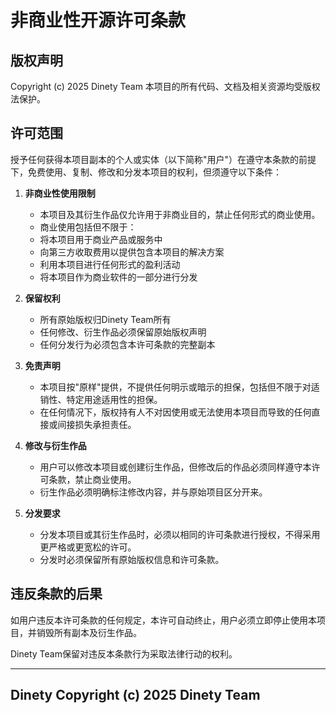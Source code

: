 # 非商业性开源许可条款

## 版权声明
Copyright (c) 2025 Dinety Team
本项目的所有代码、文档及相关资源均受版权法保护。

## 许可范围
授予任何获得本项目副本的个人或实体（以下简称"用户"）在遵守本条款的前提下，免费使用、复制、修改和分发本项目的权利，但须遵守以下条件：

1. **非商业性使用限制**
   - 本项目及其衍生作品仅允许用于非商业目的，禁止任何形式的商业使用。
   - 商业使用包括但不限于：
   - 将本项目用于商业产品或服务中
   - 向第三方收取费用以提供包含本项目的解决方案
   - 利用本项目进行任何形式的盈利活动
   - 将本项目作为商业软件的一部分进行分发

2. **保留权利**
   - 所有原始版权归Dinety Team所有
   - 任何修改、衍生作品必须保留原始版权声明
   - 任何分发行为必须包含本许可条款的完整副本

3. **免责声明**
   - 本项目按"原样"提供，不提供任何明示或暗示的担保，包括但不限于对适销性、特定用途适用性的担保。
   - 在任何情况下，版权持有人不对因使用或无法使用本项目而导致的任何直接或间接损失承担责任。

4. **修改与衍生作品**
   - 用户可以修改本项目或创建衍生作品，但修改后的作品必须同样遵守本许可条款，禁止商业使用。
   - 衍生作品必须明确标注修改内容，并与原始项目区分开来。

5. **分发要求**
   - 分发本项目或其衍生作品时，必须以相同的许可条款进行授权，不得采用更严格或更宽松的许可。
   - 分发时必须保留所有原始版权信息和许可条款。

## 违反条款的后果
如用户违反本许可条款的任何规定，本许可自动终止，用户必须立即停止使用本项目，并销毁所有副本及衍生作品。

Dinety Team保留对违反本条款行为采取法律行动的权利。

___

## Dinety Copyright (c) 2025 Dinety Team